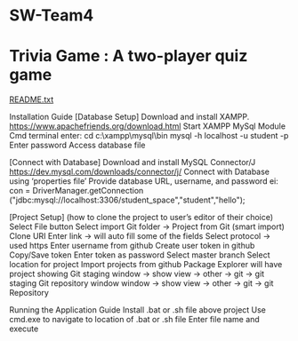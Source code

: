 # SW-Team4
# Trivia Game : A two-player quiz game
[README.txt](https://github.com/tulilyngo/SW-Team4/files/8560307/README.txt)


Installation Guide
[Database Setup]
    Download and install XAMPP.
    https://www.apachefriends.org/download.html
    Start XAMPP MySql Module
    Cmd terminal enter: cd c:\xampp\mysql\bin
    mysql -h localhost -u student -p
    Enter password
    Access database file

[Connect with Database]
    Download and install MySQL Connector/J 
    https://dev.mysql.com/downloads/connector/j/ 
    Connect with Database using ‘properties file’
    Provide database URL, username, and password
    ei: con = DriverManager.getConnection ("jdbc:mysql://localhost:3306/student_space","student","hello");

[Project Setup] (how to clone the project to user’s editor of their choice)
    Select File button
    Select import 
    Git folder →  Project from Git (smart import)
    Clone URI
    Enter link -> will auto fill some of the fields
    Select protocol -> used https
    Enter username from github
    Create user token in github 
    Copy/Save token
    Enter token as password 
    Select master branch
    Select location for project
    Import projects from github
    Package Explorer will have project showing
    Git staging 
    window → show view → other → git → git staging
    Git repository window
    window → show view → other → git → git Repository


Running the Application Guide
    Install .bat or .sh file above project
    Use cmd.exe to navigate to location of .bat or .sh file
    Enter file name and execute
